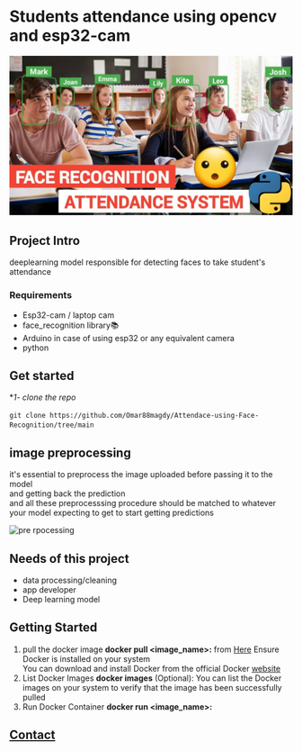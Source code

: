 # Students attendance using opencv and esp32-cam 
![](Images/attendence.jpeg)


## Project Intro
deeplearning model responsible for detecting faces to take student's attendance

### Requirements
* Esp32-cam / laptop cam
* face_recognition library📚
* Arduino in case of using esp32 or any equivalent camera
* python

## Get started
**1- clone the repo*

`git clone https://github.com/Omar88magdy/Attendace-using-Face-Recognition/tree/main`
## image preprocessing


it's essential to preprocess the image uploaded before passing it to the model <br>
and getting back the prediction<br>
and all these preprocesssing procedure should be matched to whatever your model expecting to get to start getting predictions

![pre rpocessing](images/preprocessing.jpg)




## Needs of this project

- data processing/cleaning
- app developer
- Deep learning model



## Getting Started

1. pull the docker image **docker pull <image_name>:<tag>** from [Here](https://hub.docker.com/repository/docker/omar88/docker_app/tags) Ensure Docker is installed on your system <br>You can download and install Docker from the official Docker [website](https://www.docker.com/get-started)
2. List Docker Images **docker images** (Optional): You can list the Docker images on your system to verify that the image has been successfully pulled
3. Run Docker Container **docker run <options> <image_name>:<tag>**


## [Contact](https://www.linkedin.com/in/omar-magdy-197a88215/)
